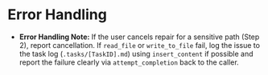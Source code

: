 # Error Handling
*   **Error Handling Note:** If the user cancels repair for a sensitive path (Step 2), report cancellation. If `read_file` or `write_to_file` fail, log the issue to the task log (`.tasks/[TaskID].md`) using `insert_content` if possible and report the failure clearly via `attempt_completion` back to the caller.